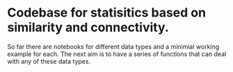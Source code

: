 # Codebase for statisitics based on similarity and connectivity. 

So far there are notebooks for different data types and a minimial working example for each. The next aim is to have a series of functions that can deal with any of these data types. 
